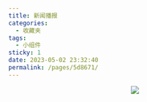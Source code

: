 ```yaml
---
title: 新闻播报
categories: 
  - 收藏夹
tags: 
  - 小组件
sticky: 1
date: 2023-05-02 23:32:40
permalink: /pages/5d8671/
---
```

<p style="text-align:center">
<img src="https://api.03c3.cn/api/zb"/>
</p>


